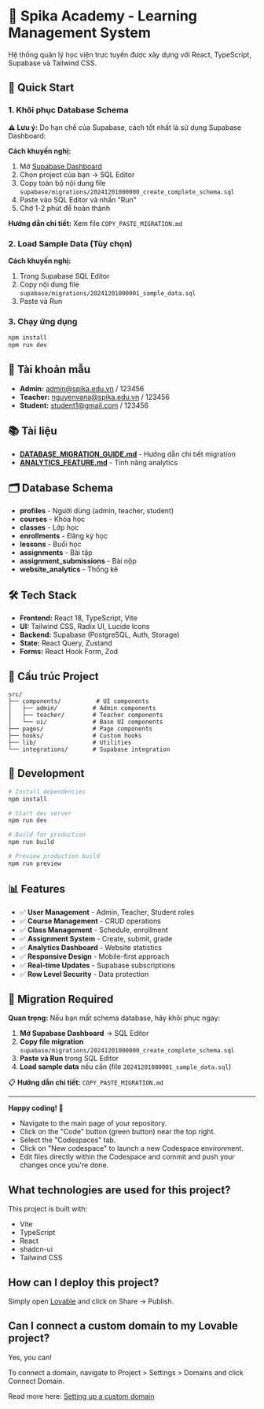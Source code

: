 # 🏫 Spika Academy - Learning Management System

Hệ thống quản lý học viện trực tuyến được xây dựng với React, TypeScript, Supabase và Tailwind CSS.

## 🚀 Quick Start

### 1. Khôi phục Database Schema

**⚠️ Lưu ý:** Do hạn chế của Supabase, cách tốt nhất là sử dụng Supabase Dashboard:

**Cách khuyến nghị:**
1. Mở [Supabase Dashboard](https://supabase.com/dashboard)
2. Chọn project của bạn → SQL Editor
3. Copy toàn bộ nội dung file `supabase/migrations/20241201000000_create_complete_schema.sql`
4. Paste vào SQL Editor và nhấn "Run"
5. Chờ 1-2 phút để hoàn thành

**Hướng dẫn chi tiết:** Xem file `COPY_PASTE_MIGRATION.md`

### 2. Load Sample Data (Tùy chọn)

**Cách khuyến nghị:**
1. Trong Supabase SQL Editor
2. Copy nội dung file `supabase/migrations/20241201000001_sample_data.sql`
3. Paste và Run

### 3. Chạy ứng dụng

```bash
npm install
npm run dev
```

## 🔐 Tài khoản mẫu

- **Admin:** admin@spika.edu.vn / 123456
- **Teacher:** nguyenvana@spika.edu.vn / 123456
- **Student:** student1@gmail.com / 123456

## 📚 Tài liệu

- **[DATABASE_MIGRATION_GUIDE.md](./DATABASE_MIGRATION_GUIDE.md)** - Hướng dẫn chi tiết migration
- **[ANALYTICS_FEATURE.md](./docs/ANALYTICS_FEATURE.md)** - Tính năng analytics

## 🗂️ Database Schema

- **profiles** - Người dùng (admin, teacher, student)
- **courses** - Khóa học
- **classes** - Lớp học
- **enrollments** - Đăng ký học
- **lessons** - Buổi học
- **assignments** - Bài tập
- **assignment_submissions** - Bài nộp
- **website_analytics** - Thống kê

## 🛠️ Tech Stack

- **Frontend:** React 18, TypeScript, Vite
- **UI:** Tailwind CSS, Radix UI, Lucide Icons
- **Backend:** Supabase (PostgreSQL, Auth, Storage)
- **State:** React Query, Zustand
- **Forms:** React Hook Form, Zod

## 📁 Cấu trúc Project

```
src/
├── components/          # UI components
│   ├── admin/          # Admin components
│   ├── teacher/        # Teacher components
│   └── ui/             # Base UI components
├── pages/              # Page components
├── hooks/              # Custom hooks
├── lib/                # Utilities
└── integrations/       # Supabase integration
```

## 🔧 Development

```bash
# Install dependencies
npm install

# Start dev server
npm run dev

# Build for production
npm run build

# Preview production build
npm run preview
```

## 📊 Features

- ✅ **User Management** - Admin, Teacher, Student roles
- ✅ **Course Management** - CRUD operations
- ✅ **Class Management** - Schedule, enrollment
- ✅ **Assignment System** - Create, submit, grade
- ✅ **Analytics Dashboard** - Website statistics
- ✅ **Responsive Design** - Mobile-first approach
- ✅ **Real-time Updates** - Supabase subscriptions
- ✅ **Row Level Security** - Data protection

## 🚨 Migration Required

**Quan trọng:** Nếu bạn mất schema database, hãy khôi phục ngay:

1. **Mở Supabase Dashboard** → SQL Editor
2. **Copy file migration** `supabase/migrations/20241201000000_create_complete_schema.sql`
3. **Paste và Run** trong SQL Editor
4. **Load sample data** nếu cần (file `20241201000001_sample_data.sql`)

📋 **Hướng dẫn chi tiết:** `COPY_PASTE_MIGRATION.md`

---

**Happy coding! 🎉**

- Navigate to the main page of your repository.
- Click on the "Code" button (green button) near the top right.
- Select the "Codespaces" tab.
- Click on "New codespace" to launch a new Codespace environment.
- Edit files directly within the Codespace and commit and push your changes once you're done.

## What technologies are used for this project?

This project is built with:

- Vite
- TypeScript
- React
- shadcn-ui
- Tailwind CSS

## How can I deploy this project?

Simply open [Lovable](https://lovable.dev/projects/85794ffa-e4bc-4a9b-99ee-b3aab9875a91) and click on Share -> Publish.

## Can I connect a custom domain to my Lovable project?

Yes, you can!

To connect a domain, navigate to Project > Settings > Domains and click Connect Domain.

Read more here: [Setting up a custom domain](https://docs.lovable.dev/tips-tricks/custom-domain#step-by-step-guide)
